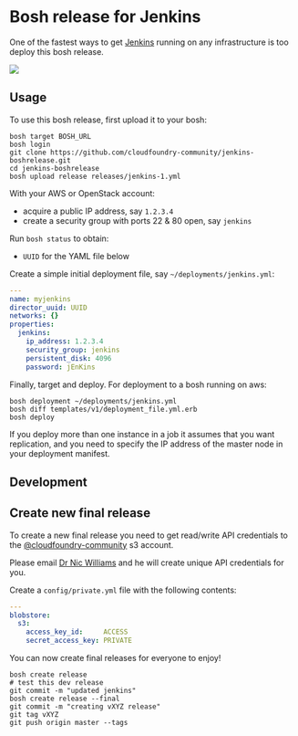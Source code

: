 # Bosh release for Jenkins

One of the fastest ways to get [Jenkins](http://jenkins-ci.org/) running on any infrastructure is too deploy this bosh release.

<img src="https://www.evernote.com/shard/s3/sh/7b72031f-d254-4d4a-b90c-56636020f25c/177fbe83e857be5fca8d306cfb4aa88a/deep/0/Dashboard%20%5BJenkins%5D.png" />

## Usage

To use this bosh release, first upload it to your bosh:

```
bosh target BOSH_URL
bosh login
git clone https://github.com/cloudfoundry-community/jenkins-boshrelease.git
cd jenkins-boshrelease
bosh upload release releases/jenkins-1.yml
```

With your AWS or OpenStack account:

* acquire a public IP address, say `1.2.3.4`
* create a security group with ports 22 & 80 open, say `jenkins`

Run `bosh status` to obtain:

* `UUID` for the YAML file below

Create a simple initial deployment file, say `~/deployments/jenkins.yml`:

``` yaml
---
name: myjenkins
director_uuid: UUID
networks: {}
properties:
  jenkins:
    ip_address: 1.2.3.4
    security_group: jenkins
    persistent_disk: 4096
    password: jEnKins
```


Finally, target and deploy. For deployment to a bosh running on aws:

```
bosh deployment ~/deployments/jenkins.yml
bosh diff templates/v1/deployment_file.yml.erb
bosh deploy
```

If you deploy more than one instance in a job it assumes that you want replication, and you need to specify the IP address of the master node in your deployment manifest.

## Development


## Create new final release

To create a new final release you need to get read/write API credentials to the [@cloudfoundry-community](https://github.com/cloudfoundry-community) s3 account.

Please email [Dr Nic Williams](mailto:&#x64;&#x72;&#x6E;&#x69;&#x63;&#x77;&#x69;&#x6C;&#x6C;&#x69;&#x61;&#x6D;&#x73;&#x40;&#x67;&#x6D;&#x61;&#x69;&#x6C;&#x2E;&#x63;&#x6F;&#x6D;) and he will create unique API credentials for you.

Create a `config/private.yml` file with the following contents:

``` yaml
---
blobstore:
  s3:
    access_key_id:     ACCESS
    secret_access_key: PRIVATE
```

You can now create final releases for everyone to enjoy!

```
bosh create release
# test this dev release
git commit -m "updated jenkins"
bosh create release --final
git commit -m "creating vXYZ release"
git tag vXYZ
git push origin master --tags
```

